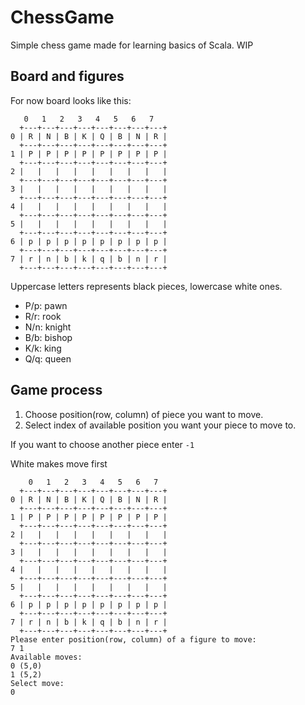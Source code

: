 # ChessGame
Simple chess game made for learning basics of Scala. WIP

## Board and figures
For now board looks like this:

 ```
    0   1   2   3   4   5   6   7
   +---+---+---+---+---+---+---+---+
0 | R | N | B | K | Q | B | N | R |
   +---+---+---+---+---+---+---+---+
1 | P | P | P | P | P | P | P | P |
   +---+---+---+---+---+---+---+---+
2 |   |   |   |   |   |   |   |   |
   +---+---+---+---+---+---+---+---+
3 |   |   |   |   |   |   |   |   |
   +---+---+---+---+---+---+---+---+
4 |   |   |   |   |   |   |   |   |
   +---+---+---+---+---+---+---+---+
5 |   |   |   |   |   |   |   |   |
   +---+---+---+---+---+---+---+---+
6 | p | p | p | p | p | p | p | p |
   +---+---+---+---+---+---+---+---+
7 | r | n | b | k | q | b | n | r |
   +---+---+---+---+---+---+---+---+
  ```
  
Uppercase letters represents black pieces, lowercase white ones.

* P/p: pawn
* R/r: rook
* N/n: knight
* B/b: bishop
* K/k: king
* Q/q: queen

## Game process
1. Choose position(row, column) of piece you want to move.
2. Select index of available position you want your piece to move to.

If you want to choose another piece enter `-1`

White makes move first
```
    0   1   2   3   4   5   6   7
  +---+---+---+---+---+---+---+---+
0 | R | N | B | K | Q | B | N | R |
  +---+---+---+---+---+---+---+---+
1 | P | P | P | P | P | P | P | P |
  +---+---+---+---+---+---+---+---+
2 |   |   |   |   |   |   |   |   |
  +---+---+---+---+---+---+---+---+
3 |   |   |   |   |   |   |   |   |
  +---+---+---+---+---+---+---+---+
4 |   |   |   |   |   |   |   |   |
  +---+---+---+---+---+---+---+---+
5 |   |   |   |   |   |   |   |   |
  +---+---+---+---+---+---+---+---+
6 | p | p | p | p | p | p | p | p |
  +---+---+---+---+---+---+---+---+
7 | r | n | b | k | q | b | n | r |
  +---+---+---+---+---+---+---+---+
Please enter position(row, column) of a figure to move: 
7 1
Available moves:
0 (5,0)
1 (5,2)
Select move: 
0
```
